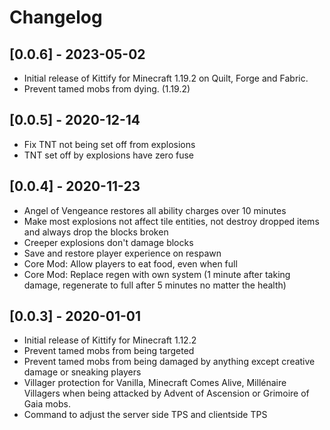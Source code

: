 # Changelog

## [0.0.6] - 2023-05-02

- Initial release of Kittify for Minecraft 1.19.2 on Quilt, Forge and Fabric.
- Prevent tamed mobs from dying. (1.19.2)

## [0.0.5] - 2020-12-14

- Fix TNT not being set off from explosions
- TNT set off by explosions have zero fuse

## [0.0.4] - 2020-11-23

- Angel of Vengeance restores all ability charges over 10 minutes
- Make most explosions not affect tile entities, not destroy dropped items and always drop the blocks broken
- Creeper explosions don't damage blocks
- Save and restore player experience on respawn
- Core Mod: Allow players to eat food, even when full
- Core Mod: Replace regen with own system (1 minute after taking damage, regenerate to full after 5 minutes no matter the health)

## [0.0.3] - 2020-01-01

- Initial release of Kittify for Minecraft 1.12.2
- Prevent tamed mobs from being targeted
- Prevent tamed mobs from being damaged by anything except creative damage or sneaking players
- Villager protection for Vanilla, Minecraft Comes Alive, Millénaire Villagers when being attacked by Advent of Ascension or Grimoire of Gaia mobs.
- Command to adjust the server side TPS and clientside TPS
